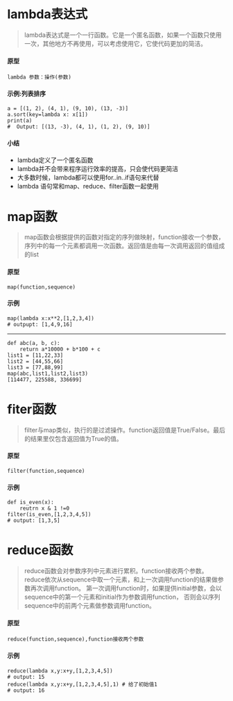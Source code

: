 # lambda表达式

> lambda表达式是一个一行函数。它是一个匿名函数，如果一个函数只使用一次，其他地方不再使用，可以考虑使用它，它使代码更加的简洁。

#### 原型

    lambda 参数：操作(参数)
    
#### 示例:列表排序

    a = [(1, 2), (4, 1), (9, 10), (13, -3)]
    a.sort(key=lambda x: x[1])
    print(a)
    #  Output: [(13, -3), (4, 1), (1, 2), (9, 10)]
    
#### 小结

* lambda定义了一个匿名函数
* lambda并不会带来程序运行效率的提高，只会使代码更简洁
* 大多数时候，lambda都可以使用for..in..if语句来代替
* lambda 语句常和map、reduce、filter函数一起使用

# map函数

> map函数会根据提供的函数对指定的序列做映射，function接收一个参数，序列中的每一个元素都调用一次函数。返回值是由每一次调用返回的值组成的list

#### 原型

    map(function,sequence)
    
#### 示例

    map(lambda x:x**2,[1,2,3,4])
    # outpupt: [1,4,9,16] 
    
***

    def abc(a, b, c):
        return a*10000 + b*100 + c
    list1 = [11,22,33]
    list2 = [44,55,66]
    list3 = [77,88,99]
    map(abc,list1,list2,list3)
    [114477, 225588, 336699]
    
# fiter函数

> filter与map类似，执行的是过滤操作。function返回值是True/False。最后的结果里仅包含返回值为True的值。

#### 原型

    filter(function,sequence)
    
#### 示例

    def is_even(x):
        reutrn x & 1 !=0
    filter(is_even,[1,2,3,4,5])
    # output: [1,3,5]
    
# reduce函数

> reduce函数会对参数序列中元素进行累积。function接收两个参数。
reduce依次从sequence中取一个元素，和上一次调用function的结果做参数再次调用function。
第一次调用function时，如果提供initial参数，会以sequence中的第一个元素和initial作为参数调用function，
否则会以序列sequence中的前两个元素做参数调用function。

#### 原型

    reduce(function,sequence),function接收两个参数
    
#### 示例

    reduce(lambda x,y:x+y,[1,2,3,4,5])
    # output: 15
    reduce(lambda x,y:x+y,[1,2,3,4,5],1) # 给了初始值1
    # output: 16
   
